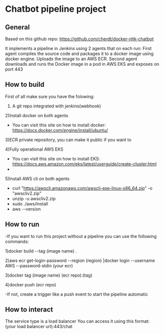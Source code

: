 Chatbot pipeline project 
==========================

General
------------

Based on this github repo: https://github.com/cherdt/docker-nltk-chatbot

It implements a pipeline in Jenkins using 2 agents that on each run:
First agent compiles the source code and packages it to a docker image using docker engine.
Uploads the image to an AWS ECR.
Second agent downloads and runs the Docker image in a pod in AWS EKS and exposes on port 443

How to build
------------

First of all make sure you have the folowing:
1) A git repo integrated with jenkins(webhook)

2)Install docker on both agents
- You can visit this site on how to install docker: https://docs.docker.com/engine/install/ubuntu/

3)ECR private repository, you can make it public if you want to

4)Fully operational AWS EKS
- You can visit this site on how to install EKS: https://docs.aws.amazon.com/eks/latest/userguide/create-cluster.html
- 
5)Install AWS cli on both agents
- curl "https://awscli.amazonaws.com/awscli-exe-linux-x86_64.zip" -o "awscliv2.zip"
- unzip -u awscliv2.zip
- sudo ./aws/install
- aws --version

How to run
------------

-If you want to run this project without a pipeline you can use the following commands:

1)docker build --tag (image name) .

2)aws ecr get-login-password --region (region) |docker login --username AWS --password-stdin (your ecr)

3)docker tag (image name) (ecr repo):(tag)

4)docker push (ecr repo)

-If not, create a trigger like a push event to start the pipeline automatic


How to interact
------------
The service type is a load balancer
You can access it using this format:
(your load balancer url):443/chat

